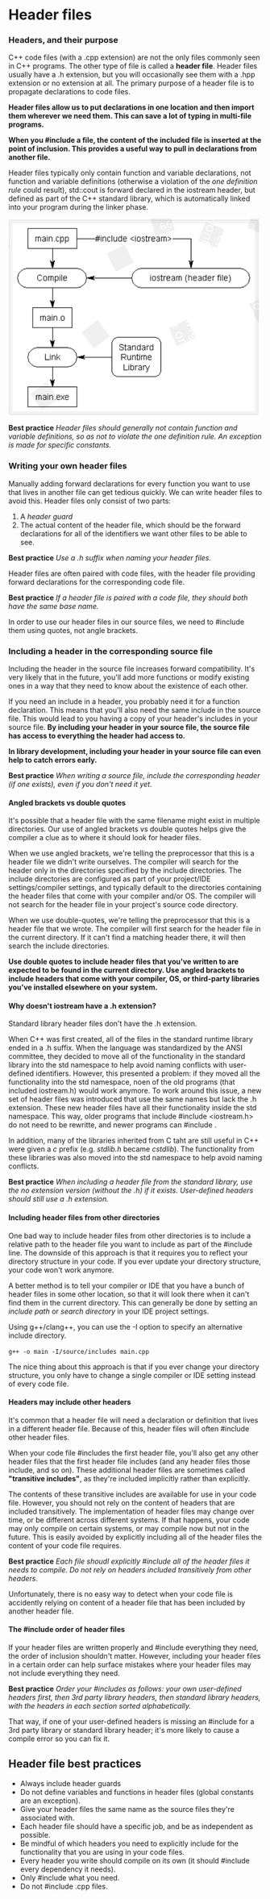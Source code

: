 # Header files

### Headers, and their purpose

C++ code files (with a .cpp extension) are not the only files commonly seen in C++ programs. The other type of file is called a **header file**. Header files usually have a .h extension, but you will occasionally see them with a .hpp extension or no extension at all. The primary purpose of a header file is to propagate declarations to code files.

**Header files allow us to put declarations in one location and then import them wherever we need them. This can save a lot of typing in multi-file programs.**

**When you #include a file, the content of the included file is inserted at the point of inclusion. This provides a useful way to pull in declarations from another file.**

Header files typically only contain function and variable declarations, not function and variable definitions (otherwise a violation of the _one definition rule_ could result), std::cout is forward declared in the iostream header, but defined as part of the C++ standard library, which is automatically linked into your program during the linker phase.

![iostream header file](https://raw.githubusercontent.com/anushikhov/cpp/master/learncpp_com/2_Files/img/header.png)  

**Best practice**
_Header files should generally not contain function and variable definitions, so as not to violate the one definition rule. An exception is made for specific constants._


### Writing your own header files

Manually adding forward declarations for every function you want to use that lives in another file can get tedious quickly. We can write header files to avoid this. Header files only consist of two parts:

1. A _header guard_
1. The actual content of the header file, which should be the forward declarations for all of the identifiers we want other files to be able to see.

**Best practice**
_Use a .h suffix when naming your header files._

Header files are often paired with code files, with the header file providing forward declarations for the corresponding code file.

**Best practice**
_If a header file is paired with a code file, they should both have the same base name._

In order to use our header files in our source files, we need to #include them using quotes, not angle brackets.


### Including a header in the corresponding source file

Including the header in the source file increases forward compatibility. It's very likely that in the future, you'll add more functions or modify existing ones in a way that they need to know about the existence of each other.

If you need an include in a header, you probably need it for a function declaration. This means that you'll also need the same include in the source file. This would lead to you having a copy of your header's includes in your source file. **By including your header in your source file, the source file has access to everything the header had access to.**

**In library development, including your header in your source file can even help to catch errors early.**

**Best practice**
_When writing a source file, include the corresponding header (if one exists), even if you don't need it yet._


#### Angled brackets vs double quotes

It's possible that a header file with the same filename might exist in multiple directories. Our use of angled brackets vs double quotes helps give the compiler a clue as to where it should look for header files.

When we use angled brackets, we're telling the preprocessor that this is a header file we didn't write ourselves. The compiler will search for the header only in the directories specified by the include directories. The include directories are configured as part of your project/IDE settings/compiler settings, and typically default to the directories containing the header files that come with your compiler and/or OS. The compiler will not search for the header file in your project's source code directory.

When we use double-quotes, we're telling the preprocessor that this is a header file that we wrote. The compiler will first search for the header file in the current directory. If it can't find a matching header there, it will then search the include directories.

**Use double quotes to include header files that you've written to are expected to be found in the current directory. Use angled brackets to include headers that come with your compiler, OS, or third-party libraries you've installed elsewhere on your system.**


#### Why doesn't iostream have a .h extension?

Standard library header files don't have the .h extension.

When C++ was first created, all of the files in the standard runtime library ended in a .h suffix. When the language was standardized by the ANSI committee, they decided to move all of the functionality in the standard library into the std namespace to help avoid naming conflicts with user-defined identifiers. However, this presented a problem: if they moved all the functionality into the std namespace, noen of the old programs (that included iostream.h) would work anymore. To work around this issue, a new set of header files was introduced that use the same names but lack the .h extension. These new header files have all their functionality inside the std namespace. This way, older programs that include #include <iostream.h> do not need to be rewritte, and newer programs can #include <iostream>.

In addition, many of the libraries inherited from C taht are still useful in C++ were given a _c_ prefix (e.g. _stdlib.h_ became _cstdlib_). The functionality from these libraries was also moved into the std namespace to help avoid naming conflicts.

**Best practice**
_When including a header file from the standard library, use the no extension version (without the .h) if it exists. User-defined headers should still use a .h extension._


#### Including header files from other directories

One bad way to include header files from other directories is to include a relative path to the header file you want to include as part of the #include line. The downside of this approach is that it requires you to reflect your directory structure in your code. If you ever update your directory structure, your code won't work anymore.

A better method is to tell your compiler or IDE that you have a bunch of header files in some other location, so that it will look there when it can't find them in the current directory. This can generally be done by setting an _include path_ or _search directory_ in your IDE project settings.

Using g++/clang++, you can use the -I option to specify an alternative include directory.

` g++ -o main -I/source/includes main.cpp `  

The nice thing about this approach is that if you ever change your directory structure, you only have to change a single compiler or IDE setting instead of every code file.


#### Headers may include other headers

It's common that a header file will need a declaration or definition that lives in a different header file. Because of this, header files will often #include other header files.

When your code file #includes the first header file, you'll also get any other header files that the first header file includes (and any header files those include, and so on). These additional header files are sometimes called **"transitive includes"**, as they're included implicitly rather than explicitly.

The contents of these transitive includes are available for use in your code file. However, you should not rely on the content of headers that are included transitively. The implementation of header files may change over time, or be different across different systems. If that happens, your code may only compile on certain systems, or may compile now but not in the future. This is easily avoided by explicitly including all of the header files the content of your code file requires.

**Best practice**
_Each file shoudl explicitly #include all of the header files it needs to compile. Do not rely on headers included transitively from other headers._

Unfortunately, there is no easy way to detect when your code file is accidently relying on content of a header file that has been included by another header file.


#### The #include order of header files

If your header files are written properly and #include everything they need, the order of inclusion shouldn't matter. However, including your header files in a certain order can help surface mistakes where your header files may not include everything they need.

**Best practice**
_Order your #includes as follows: your own user-defined headers first, then 3rd party library headers, then standard library headers, with the headers in each section sorted alphabetically._

That way, if one of your user-defined headers is missing an #include for a 3rd party library or standard library header; it's more likely to cause a compile error so you can fix it.


## Header file best practices

* Always include header guards
* Do not define variables and functions in header files (global constants are an exception).
* Give your header files the same name as the source files they're associated with.
* Each header file should have a specific job, and be as independent as possible.
* Be mindful of which headers you need to explicitly include for the functionality that you are using in your code files.
* Every header you write should compile on its own (it should #include every dependency it needs).
* Only #include what you need.
* Do not #include .cpp files.
